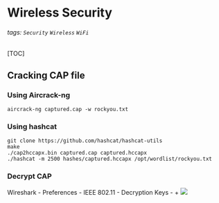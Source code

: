 # Wireless Security
###### tags: `Security` `Wireless` `WiFi`
[TOC]

## Cracking CAP file
### Using Aircrack-ng
`aircrack-ng captured.cap -w rockyou.txt`

### Using hashcat
```
git clone https://github.com/hashcat/hashcat-utils
make
./cap2hccapx.bin captured.cap captured.hccapx
./hashcat -m 2500 hashes/captured.hccapx /opt/wordlist/rockyou.txt
```

### Decrypt CAP
Wireshark - Preferences - IEEE 802.11 - Decryption Keys - +
![](https://i.imgur.com/klaun4V.png)
